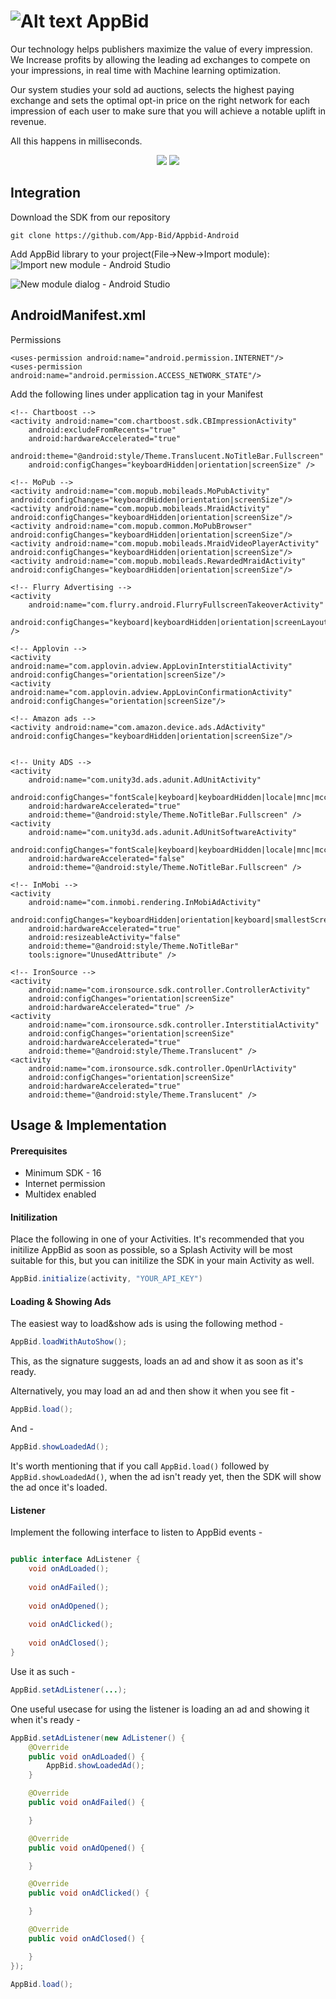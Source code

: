 # ![Alt text](https://appbid.com/img/appbid_logo.png?raw=true "AppBid") AppBid

Our technology helps publishers maximize the value of every impression.
We Increase profits by allowing the leading ad exchanges to compete on your impressions, in real time with Machine learning optimization.

Our system studies your sold ad auctions, selects the highest paying exchange and sets the optimal opt-in price on the right network for each impression of each user to make sure that you will achieve a notable uplift in revenue.

All this happens in milliseconds.

<p align="center"> 
<img src="https://appbid.com/img/appbid_flow.png">
<img src="https://appbid.com/img/appbid_chart.png">
</p>

## Integration
Download the SDK from our repository
```
git clone https://github.com/App-Bid/Appbid-Android
```

Add AppBid library to your project(File->New->Import module):
![Import new module - Android Studio](https://appbid.com/img/android/import_new_module.png)

![New module dialog - Android Studio](https://appbid.com/img/android/import_module_dialog.png)


## AndroidManifest.xml

Permissions
```
<uses-permission android:name="android.permission.INTERNET"/>
<uses-permission android:name="android.permission.ACCESS_NETWORK_STATE"/>
```


Add the following lines under application tag in your Manifest
```
<!-- Chartboost -->
<activity android:name="com.chartboost.sdk.CBImpressionActivity"
    android:excludeFromRecents="true"
    android:hardwareAccelerated="true"
    android:theme="@android:style/Theme.Translucent.NoTitleBar.Fullscreen"
    android:configChanges="keyboardHidden|orientation|screenSize" />

<!-- MoPub -->
<activity android:name="com.mopub.mobileads.MoPubActivity" android:configChanges="keyboardHidden|orientation|screenSize"/>
<activity android:name="com.mopub.mobileads.MraidActivity" android:configChanges="keyboardHidden|orientation|screenSize"/>
<activity android:name="com.mopub.common.MoPubBrowser" android:configChanges="keyboardHidden|orientation|screenSize"/>
<activity android:name="com.mopub.mobileads.MraidVideoPlayerActivity" android:configChanges="keyboardHidden|orientation|screenSize"/>
<activity android:name="com.mopub.mobileads.RewardedMraidActivity" android:configChanges="keyboardHidden|orientation|screenSize"/>

<!-- Flurry Advertising -->
<activity
    android:name="com.flurry.android.FlurryFullscreenTakeoverActivity"
    android:configChanges="keyboard|keyboardHidden|orientation|screenLayout|uiMode|screenSize|smallestScreenSize" />

<!-- Applovin -->
<activity android:name="com.applovin.adview.AppLovinInterstitialActivity" android:configChanges="orientation|screenSize"/>
<activity android:name="com.applovin.adview.AppLovinConfirmationActivity" android:configChanges="orientation|screenSize"/>

<!-- Amazon ads -->
<activity android:name="com.amazon.device.ads.AdActivity" android:configChanges="keyboardHidden|orientation|screenSize"/>


<!-- Unity ADS -->
<activity
    android:name="com.unity3d.ads.adunit.AdUnitActivity"
    android:configChanges="fontScale|keyboard|keyboardHidden|locale|mnc|mcc|navigation|orientation|screenLayout|screenSize|smallestScreenSize|uiMode|touchscreen"
    android:hardwareAccelerated="true"
    android:theme="@android:style/Theme.NoTitleBar.Fullscreen" />
<activity
    android:name="com.unity3d.ads.adunit.AdUnitSoftwareActivity"
    android:configChanges="fontScale|keyboard|keyboardHidden|locale|mnc|mcc|navigation|orientation|screenLayout|screenSize|smallestScreenSize|uiMode|touchscreen"
    android:hardwareAccelerated="false"
    android:theme="@android:style/Theme.NoTitleBar.Fullscreen" />

<!-- InMobi -->
<activity
    android:name="com.inmobi.rendering.InMobiAdActivity"
    android:configChanges="keyboardHidden|orientation|keyboard|smallestScreenSize|screenSize|screenLayout"
    android:hardwareAccelerated="true"
    android:resizeableActivity="false"
    android:theme="@android:style/Theme.NoTitleBar"
    tools:ignore="UnusedAttribute" />

<!-- IronSource -->
<activity
    android:name="com.ironsource.sdk.controller.ControllerActivity"
    android:configChanges="orientation|screenSize"
    android:hardwareAccelerated="true" />
<activity
    android:name="com.ironsource.sdk.controller.InterstitialActivity"
    android:configChanges="orientation|screenSize"
    android:hardwareAccelerated="true"
    android:theme="@android:style/Theme.Translucent" />
<activity
    android:name="com.ironsource.sdk.controller.OpenUrlActivity"
    android:configChanges="orientation|screenSize"
    android:hardwareAccelerated="true"
    android:theme="@android:style/Theme.Translucent" />
```


## Usage & Implementation

#### Prerequisites
* Minimum SDK - 16
* Internet permission
* Multidex enabled

#### Initilization
Place the following in one of your Activities. It's recommended that you initilize AppBid as soon as possible, so a Splash Activity will be most suitable for this, but you can initilize the SDK in your main Activity as well.

```java
AppBid.initialize(activity, "YOUR_API_KEY")
```

#### Loading & Showing Ads

The easiest way to load&show ads is using the following method - 

```java
AppBid.loadWithAutoShow();
```

This, as the signature suggests, loads an ad and show it as soon as it's ready.

Alternatively, you may load an ad and then show it when you see fit - 
```java
AppBid.load();
```

And - 
```java
AppBid.showLoadedAd();
```

It's worth mentioning that if you call ```
AppBid.load()
``` followed by ```
AppBid.showLoadedAd()```, when the ad isn't ready yet, then the SDK will show the ad once it's loaded.

#### Listener
Implement the following interface to listen to AppBid events - 

```java

public interface AdListener {
    void onAdLoaded();
    
    void onAdFailed();
    
    void onAdOpened();
    
    void onAdClicked();
    
    void onAdClosed();
}
```
Use it as such - 
```java
AppBid.setAdListener(...);
```

One useful usecase for using the listener is loading an ad and showing it when it's ready - 
```java
AppBid.setAdListener(new AdListener() {
    @Override
    public void onAdLoaded() {
        AppBid.showLoadedAd();
    }

    @Override
    public void onAdFailed() {

    }

    @Override
    public void onAdOpened() {

    }

    @Override
    public void onAdClicked() {

    }

    @Override
    public void onAdClosed() {

    }
});

AppBid.load();
```


    





